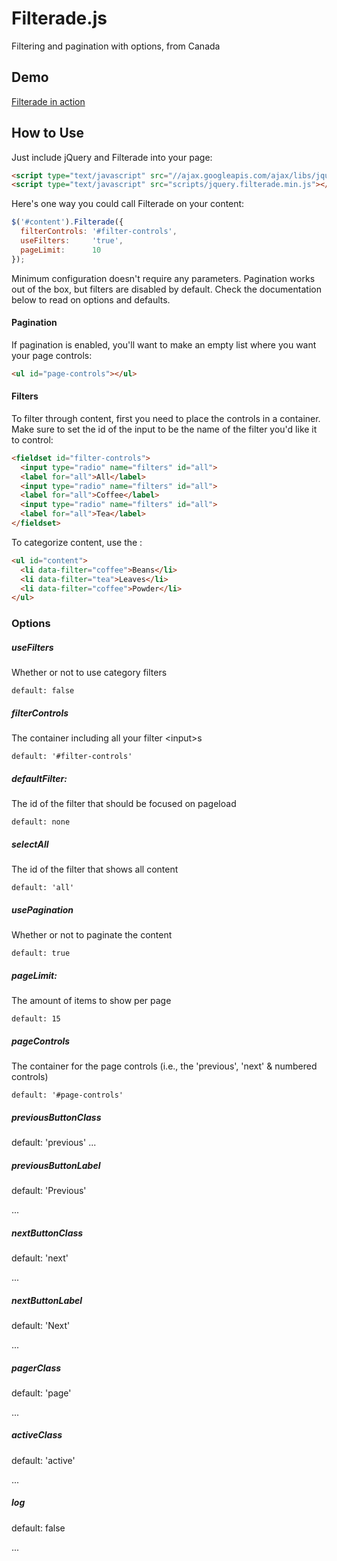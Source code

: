 # Filterade.js

Filtering and pagination with options, from Canada

## Demo
<a href="http://esselsolutions.ca/filteradejs/">Filterade in action</a>

## How to Use

Just include jQuery and Filterade into your page:

```html
<script type="text/javascript" src="//ajax.googleapis.com/ajax/libs/jquery/1.10.2/jquery.min.js"></script>
<script type="text/javascript" src="scripts/jquery.filterade.min.js"></script>
```


Here's one way you could call Filterade on your content:

```js
$('#content').Filterade({
  filterControls: '#filter-controls',
  useFilters:     'true',
  pageLimit:      10
});
```


Minimum configuration doesn't require any parameters. Pagination works out of the box, but filters are disabled by default. Check the documentation below to read on options and defaults.


#### Pagination

If pagination is enabled, you'll want to make an empty list where you want your page controls:

```html
<ul id="page-controls"></ul>
```


#### Filters

To filter through content, first you need to place the controls in a container. Make sure to set the id of the input to be the name of the filter you'd like it to control:

```html
<fieldset id="filter-controls">
  <input type="radio" name="filters" id="all">
  <label for="all">All</label>
  <input type="radio" name="filters" id="all">
  <label for="all">Coffee</label>
  <input type="radio" name="filters" id="all">
  <label for="all">Tea</label>
</fieldset>
```

To categorize content, use the :

```html
<ul id="content">
  <li data-filter="coffee">Beans</li>
  <li data-filter="tea">Leaves</li>
  <li data-filter="coffee">Powder</li>
</ul>
```


### Options

##### useFilters
Whether or not to use category filters
```
default: false
```
##### filterControls       
The container including all your filter &lt;input&gt;s
```
default: '#filter-controls'
```
##### defaultFilter:        
The id of the filter that should be focused on pageload
```
default: none
```
##### selectAll
The id of the filter that shows all content
```
default: 'all'
```
##### usePagination
Whether or not to paginate the content
```
default: true
```
##### pageLimit:
The amount of items to show per page
```
default: 15
```
##### pageControls
The container for the page controls (i.e., the 'previous', 'next' &amp; numbered controls)
```
default: '#page-controls'
```
##### previousButtonClass
default: 'previous'
...

##### previousButtonLabel
default: 'Previous'

...

##### nextButtonClass
default: 'next'

...

##### nextButtonLabel
default: 'Next'

...

##### pagerClass
default: 'page'

...

##### activeClass
default: 'active' 

...

##### log
default: false

...
